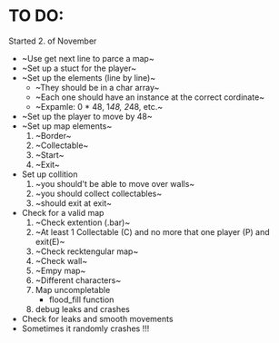 # TO DO:
Started 2. of November
- ~Use get next line to parce a map~
- ~Set up a stuct for the player~
- ~Set up the elements (line by line)~
	- ~They should be in a char array~
	- ~Each one should have an instance at the correct cordinate~
	- ~Expamle: 0 * 48, 1*48, 2*48, etc.~
- ~Set up the player to move by 48~
- ~Set up map elements~
	1. ~Border~
	2. ~Collectable~
	3. ~Start~
	4. ~Exit~
- Set up collition
	1. ~you should't be able to move over walls~
	2. ~you should collect collectables~
	3. ~should exit at exit~
- Check for a valid map
	1. ~Check extention (.bar)~
	2. ~At least 1 Collectable (C) and no more that one player (P) and exit(E)~
	3. ~Check recktengular map~
	4. ~Check wall~
	5. ~Empy map~
	6. ~Different characters~
	7. Map uncompletable
		- flood_fill function
	8. debug leaks and crashes
- Check for leaks and smooth movements
- Sometimes it randomly crashes !!!